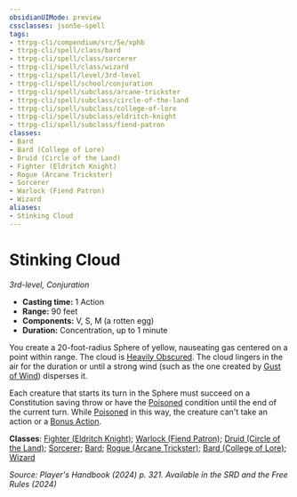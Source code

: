 ```yaml
---
obsidianUIMode: preview
cssclasses: json5e-spell
tags:
- ttrpg-cli/compendium/src/5e/xphb
- ttrpg-cli/spell/class/bard
- ttrpg-cli/spell/class/sorcerer
- ttrpg-cli/spell/class/wizard
- ttrpg-cli/spell/level/3rd-level
- ttrpg-cli/spell/school/conjuration
- ttrpg-cli/spell/subclass/arcane-trickster
- ttrpg-cli/spell/subclass/circle-of-the-land
- ttrpg-cli/spell/subclass/college-of-lore
- ttrpg-cli/spell/subclass/eldritch-knight
- ttrpg-cli/spell/subclass/fiend-patron
classes:
- Bard
- Bard (College of Lore)
- Druid (Circle of the Land)
- Fighter (Eldritch Knight)
- Rogue (Arcane Trickster)
- Sorcerer
- Warlock (Fiend Patron)
- Wizard
aliases:
- Stinking Cloud
---
```

# Stinking Cloud
*3rd-level, Conjuration*  


- **Casting time:** 1 Action
- **Range:** 90 feet
- **Components:** V, S, M (a rotten egg)
- **Duration:** Concentration, up to 1 minute

You create a 20-foot-radius Sphere of yellow, nauseating gas centered on a point within range. The cloud is [Heavily Obscured](/3-Mechanics/CLI/variant-rules/heavily-obscured-xphb.md). The cloud lingers in the air for the duration or until a strong wind (such as the one created by [Gust of Wind](/3-Mechanics/CLI/spells/gust-of-wind-xphb.md)) disperses it.

Each creature that starts its turn in the Sphere must succeed on a Constitution saving throw or have the [Poisoned](/3-Mechanics/CLI/conditions.md#Poisoned) condition until the end of the current turn. While [Poisoned](/3-Mechanics/CLI/conditions.md#Poisoned) in this way, the creature can't take an action or a [Bonus Action](/3-Mechanics/CLI/variant-rules/bonus-action-xphb.md).

**Classes**: [Fighter (Eldritch Knight)](/3-Mechanics/CLI/lists/list-spells-classes-eldritch-knight-xphb.md "subclass=XPHB;class=XPHB"); [Warlock (Fiend Patron)](/3-Mechanics/CLI/lists/list-spells-classes-fiend-patron-xphb.md "subclass=XPHB;class=XPHB"); [Druid (Circle of the Land)](/3-Mechanics/CLI/lists/list-spells-classes-circle-of-the-land-xphb.md "subclass=XPHB;class=XPHB"); [Sorcerer](/3-Mechanics/CLI/lists/list-spells-classes-sorcerer.md); [Bard](/3-Mechanics/CLI/lists/list-spells-classes-bard.md); [Rogue (Arcane Trickster)](/3-Mechanics/CLI/lists/list-spells-classes-arcane-trickster-xphb.md "subclass=XPHB;class=XPHB"); [Bard (College of Lore)](/3-Mechanics/CLI/lists/list-spells-classes-college-of-lore-xphb.md "subclass=XPHB;class=XPHB"); [Wizard](/3-Mechanics/CLI/lists/list-spells-classes-wizard.md)

*Source: Player's Handbook (2024) p. 321. Available in the <span title='Systems Reference Document (5.2)'>SRD</span> and the Free Rules (2024)*